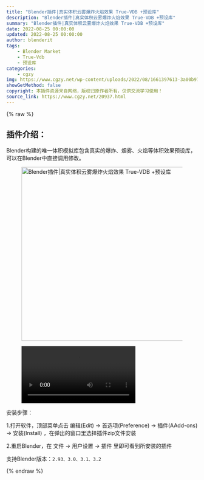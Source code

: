 ```yaml
---
title: "Blender插件|真实体积云雾爆炸火焰效果 True-VDB +预设库"
description: "Blender插件|真实体积云雾爆炸火焰效果 True-VDB +预设库"
summary: "Blender插件|真实体积云雾爆炸火焰效果 True-VDB +预设库"
date: 2022-08-25 00:00:00
updated: 2022-08-25 00:00:00
author: blenderit
tags: 
    - Blender Market
    - True-Vdb
    - 预设库
categories:
    - cgzy
img: https://www.cgzy.net/wp-content/uploads/2022/08/1661397613-3a00b973841276b.jpg
showGetMethod: false
copyright: 本插件资源来自网络，版权归原作者所有，仅供交流学习使用！
source_link: https://www.cgzy.net/20937.html
---
```


{% raw %}
<div class="wp-block-pandastudio-title"><div class="title_style_01"><h2 id="h2-0">插件介绍：</h2></div></div><p class="is-style-text-indent-2em">Blender构建的唯一体积模拟库包含真实的爆炸、烟雾、火焰等体积效果预设库，可以在Blender中直接调用修改。</p><div class="wp-block-image is-style-border-round-and-with-shadow"><figure class="aligncenter size-full"><img fetchpriority="high" decoding="async" width="512" height="458" src="https://www.cgzy.net/wp-content/uploads/2022/08/1661397613-3a00b973841276b.jpg" class="wp-image-20938" title="Blender插件|真实体积云雾爆炸火焰效果 True-VDB +预设库" alt="Blender插件|真实体积云雾爆炸火焰效果 True-VDB +预设库"></figure></div><figure class="wp-block-video aligncenter"><video controls src="https://cloud.video.taobao.com/play/u/717183932/p/1/e/6/t/1/373527196510.mp4"></video></figure><div class="wp-block-pandastudio-title"><div class="title_style_01"><p>安装步骤：</p></div></div><p>1.打开软件，顶部菜单点击 编辑(Edit) → 首选项(Preference) → 插件(AAdd-ons) → 安装(Install) ，在弹出的窗口里选择插件zip文件安装</p><p>2.重启Blender，在 文件 → 用户设置 → 插件 里即可看到所安装的插件</p><div class="wp-block-pandastudio-tips"><div class="tip success "><p>支持Blender版本：<code>2.93、3.0、3.1、3.2</code></p>
</div></div>
<div style="display: none">cgzy</div>
{% endraw %}